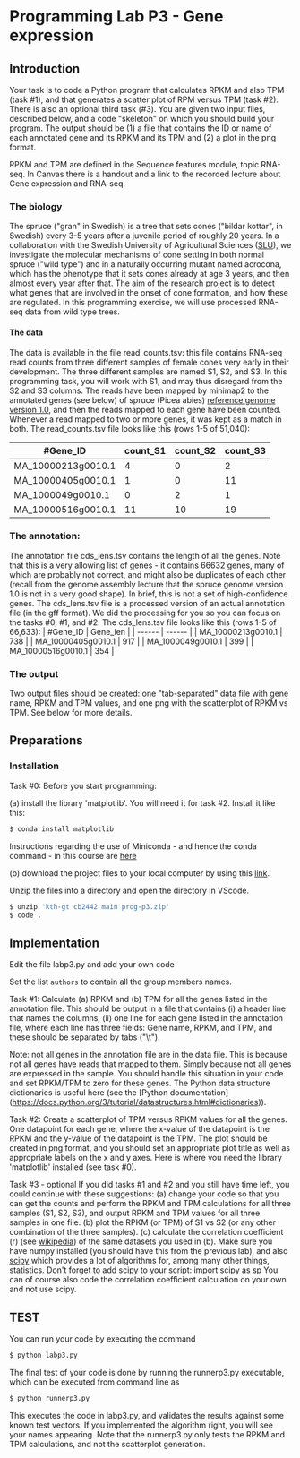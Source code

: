 # Programming Lab P3 - Gene expression

## Introduction

Your task is to code a Python program that calculates RPKM and also TPM
(task #1), and that generates a scatter plot of RPM versus TPM (task
#2). There is also an optional third task (#3). You are given two input
files, described below, and a code "skeleton" on which you should build
your program. The output should be (1) a file that contains the ID or
name of each annotated gene and its RPKM and its TPM and (2) a plot in
the png format.

RPKM and TPM are defined in the Sequence features module, topic RNA-seq.
In Canvas there is a handout and a link to the recorded lecture about
Gene expression and RNA-seq.

### The biology

The spruce ("gran" in Swedish) is a tree that sets cones ("bildar
kottar", in Swedish) every 3-5 years after a juvenile period of roughly
20 years. In a collaboration with the Swedish University of Agricultural
Sciences ([SLU](https://www.slu.se)), we investigate the molecular
mechanisms of cone setting in both normal spruce ("wild type") and in a
naturally occurring mutant named acrocona, which has the phenotype that
it sets cones already at age 3 years, and then almost every year after
that. The aim of the research project is to detect what genes that are
involved in the onset of cone formation, and how these are regulated. In
this programming exercise, we will use processed RNA-seq data from wild
type trees.

#### The data

The data is available in the file read_counts.tsv: this file contains
RNA-seq read counts from three different samples of female cones very
early in their development. The three different samples are named S1,
S2, and S3. In this programming task, you will work with S1, and may
thus disregard from the S2 and S3 columns. The reads have been mapped by
minimap2 to the annotated genes (see below) of spruce (Picea abies)
[reference genome version 1.0](https://treegenesdb.org/org/Picea-abies),
and then the reads mapped to each gene have been counted. Whenever a
read mapped to two or more genes, it was kept as a match in both.
The read_counts.tsv file looks like this (rows 1-5 of 51,040):

| #Gene_ID | count_S1 | count_S2 | count_S3 |
| ------ | ------ | ------ | ------ |
| MA_10000213g0010.1 |  4 |  0 |  2 |
| MA_10000405g0010.1 |  1 |  0 | 11 |
| MA_1000049g0010.1  |  0 |  2 |  1 |
| MA_10000516g0010.1 | 11 | 10 | 19 |

### The annotation:

The annotation file cds_lens.tsv contains the length of all the genes.
Note that this is a very allowing list of genes - it contains 66632
genes, many of which are probably not correct, and might also be
duplicates of each other (recall from the genome assembly lecture that
the spruce genome version 1.0 is not in a very good shape). In brief,
this is not a set of high-confidence genes. The cds_lens.tsv file is a
processed version of an actual annotation file (in the gff format). We
did the processing for you so you can focus on the tasks #0, #1, and #2.
The cds_lens.tsv file looks like this (rows 1-5 of 66,633):
| #Gene_ID | Gene_len |
| ------ | ------ |
| MA_10000213g0010.1  | 738 |
| MA_10000405g0010.1  | 917 |
| MA_1000049g0010.1   | 399 |
| MA_10000516g0010.1  | 354 | 

### The output

Two output files should be created: one "tab-separated" data file with
gene name, RPKM and TPM values, and one png with the scatterplot of RPKM
vs TPM. See below for more details.

## Preparations

### Installation

Task #0: Before you start programming:

(a) install the library 'matplotlib'. You will need it for task #2. Install it like this:
```bash
$ conda install matplotlib
```

Instructions regarding the use of Miniconda - and hence the conda
command - in this course are [here](../lab/software_installation_manual.md)

(b) download the project files to your local computer by using this [link](https://download-directory.github.io/?url=https%3A%2F%2Fgithub.com%2Fkth-gt%2Fcb2442%2Ftree%2Fmain%2Fprog%2Fp3).

Unzip the files into a directory and open the directory in VScode. 
```bash
$ unzip 'kth-gt cb2442 main prog-p3.zip'
$ code .
```

## Implementation

Edit the file labp3.py and add your own code

Set the list `authors` to contain all the group members names.  

Task #1: Calculate (a) RPKM and (b) TPM for all the genes listed in the
annotation file.
This should be output in a file that contains (i) a header line that
names the columns, (ii) one line for each gene listed in the annotation
file, where each line has three fields: Gene name, RPKM, and TPM, and
these should be separated by tabs ("\t").

Note: not all genes in the annotation file are in the data file. This is
because not all genes have reads that mapped to them. Simply because not
all genes are expressed in the sample. You should handle this situation
in your code and set RPKM/TPM to zero for these genes. The Python data
structure dictionaries is useful here (see the [Python documentation]
(https://docs.python.org/3/tutorial/datastructures.html#dictionaries)).

Task #2: Create a scatterplot of TPM versus RPKM values for all the genes.
One datapoint for each gene, where the x-value of the datapoint is the
RPKM and the y-value of the datapoint is the TPM. The plot should be
created in png format, and you should set an appropriate plot title as
well as appropriate labels on the x and y axes. Here is where you need
the library 'matplotlib' installed (see task #0).

Task #3 - optional
If you did tasks #1 and #2 and you still have time left, you could
continue with these suggestions:
(a) change your code so that you can get the counts and perform the RPKM
and TPM calculations for all three samples (S1, S2, S3), and output RPKM
and TPM values for all three samples in one file.
(b) plot the RPKM (or TPM) of S1 vs S2 (or any other combination of the
three samples).
(c) calculate the correlation coefficient (r) (see [wikipedia](https://en.wikipedia.org/wiki/Pearson_correlation_coefficient)) of the
same datasets you used in (b). Make sure you have numpy installed (you
should have this from the previous lab), and also [scipy](https://scipy.org/)
which provides a lot of algorithms for, among many
other things, statistics. Don't forget to add scipy to your script:
import scipy as sp
You can of course also code the correlation coefficient calculation on
your own and not use scipy.

## TEST

You can run your code by executing the command
```bash
$ python labp3.py
```

The final test of your code is done by running the runnerp3.py
executable, which can be executed from command line as

```bash
$ python runnerp3.py
```

This executes the code in labp3.py, and validates the results against
some known test vectors. If you implemented the algorithm right, you
will see your names appearing. Note that the runnerp3.py only tests the
RPKM and TPM calculations, and not the scatterplot generation.
